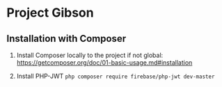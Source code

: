 # Project Gibson


## Installation with Composer

1. Install Composer locally to the project if not global: https://getcomposer.org/doc/01-basic-usage.md#installation

1. Install PHP-JWT
```php composer require firebase/php-jwt dev-master```
